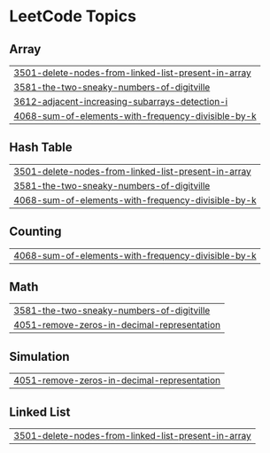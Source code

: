 

<!---LeetCode Topics Start-->
# LeetCode Topics
## Array
|  |
| ------- |
| [3501-delete-nodes-from-linked-list-present-in-array](https://github.com/solomon-2105/Leetcode-problems/tree/master/3501-delete-nodes-from-linked-list-present-in-array) |
| [3581-the-two-sneaky-numbers-of-digitville](https://github.com/solomon-2105/Leetcode-problems/tree/master/3581-the-two-sneaky-numbers-of-digitville) |
| [3612-adjacent-increasing-subarrays-detection-i](https://github.com/solomon-2105/Leetcode-problems/tree/master/3612-adjacent-increasing-subarrays-detection-i) |
| [4068-sum-of-elements-with-frequency-divisible-by-k](https://github.com/solomon-2105/Leetcode-problems/tree/master/4068-sum-of-elements-with-frequency-divisible-by-k) |
## Hash Table
|  |
| ------- |
| [3501-delete-nodes-from-linked-list-present-in-array](https://github.com/solomon-2105/Leetcode-problems/tree/master/3501-delete-nodes-from-linked-list-present-in-array) |
| [3581-the-two-sneaky-numbers-of-digitville](https://github.com/solomon-2105/Leetcode-problems/tree/master/3581-the-two-sneaky-numbers-of-digitville) |
| [4068-sum-of-elements-with-frequency-divisible-by-k](https://github.com/solomon-2105/Leetcode-problems/tree/master/4068-sum-of-elements-with-frequency-divisible-by-k) |
## Counting
|  |
| ------- |
| [4068-sum-of-elements-with-frequency-divisible-by-k](https://github.com/solomon-2105/Leetcode-problems/tree/master/4068-sum-of-elements-with-frequency-divisible-by-k) |
## Math
|  |
| ------- |
| [3581-the-two-sneaky-numbers-of-digitville](https://github.com/solomon-2105/Leetcode-problems/tree/master/3581-the-two-sneaky-numbers-of-digitville) |
| [4051-remove-zeros-in-decimal-representation](https://github.com/solomon-2105/Leetcode-problems/tree/master/4051-remove-zeros-in-decimal-representation) |
## Simulation
|  |
| ------- |
| [4051-remove-zeros-in-decimal-representation](https://github.com/solomon-2105/Leetcode-problems/tree/master/4051-remove-zeros-in-decimal-representation) |
## Linked List
|  |
| ------- |
| [3501-delete-nodes-from-linked-list-present-in-array](https://github.com/solomon-2105/Leetcode-problems/tree/master/3501-delete-nodes-from-linked-list-present-in-array) |
<!---LeetCode Topics End-->